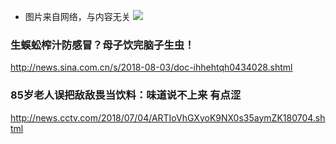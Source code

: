 - 图片来自网络，与内容无关
![](http://p2.ifengimg.com/fck/2018_25/3d126fc60c117ad_w600_h536.jpg)
### 生蜈蚣榨汁防感冒？母子饮完脑子生虫！
http://news.sina.com.cn/s/2018-08-03/doc-ihhehtqh0434028.shtml
### 85岁老人误把敌敌畏当饮料：味道说不上来 有点涩
http://news.cctv.com/2018/07/04/ARTIoVhGXyoK9NX0s35aymZK180704.shtml